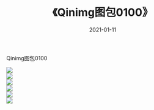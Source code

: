 ﻿---
layout: post
title:  《Qinimg图包0100》
date:   2021-01-11
img: http://imgx.orgx.ga/Qinimg图包/Qinimg图包0100/000.jpg
categories: [美女, 清纯, 唯美]
---

Qinimg图包0100

 ![](http://imgx.orgx.ga/Qinimg图包/Qinimg图包0100/001.jpg) <br>![](http://imgx.orgx.ga/Qinimg图包/Qinimg图包0100/002.jpg) <br>![](http://imgx.orgx.ga/Qinimg图包/Qinimg图包0100/003.jpg) <br>![](http://imgx.orgx.ga/Qinimg图包/Qinimg图包0100/004.jpg) <br>![](http://imgx.orgx.ga/Qinimg图包/Qinimg图包0100/005.jpg) <br>![](http://imgx.orgx.ga/Qinimg图包/Qinimg图包0100/006.jpg) <br>